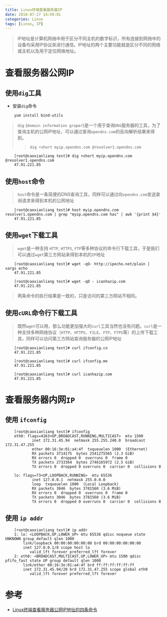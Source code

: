 ```yaml
---
title: Linux终端查看服务器IP
date: 2018-07-27 14:59:01
categories: Linux
tags: [Linux, IP]
---
```


> IP地址是计算机网络中用于区分不同主机的数字标识，所有连接到网络中的设备均采用IP协议来进行通信。IP地址的两个主要功能就是区分不同的网络或主机以及用于定位网络地址。

<!-- more -->

# 查看服务器公网IP

## 使用`dig`工具

- 安装`dig`命令

```
    yum install bind-utils
```

> `dig` (`domain information groper`)是一个用于查询`DNS`服务器的工具，为了查询主机的公网IP地址，可以通过查询`opendns.com`的反向解析结果来得到。
> > `dig +short myip.opendns.com @resolver1.opendns.com`

```
    [root@caoxianliang test]# dig +short myip.opendns.com @resolver1.opendns.com
    47.91.221.85
```

## 使用`host`命令

> `host`命令是一条简便的DNS查询工具，同样可以通过向`opendns.com`发送查询请求来得到本机的公网地址

```
    [root@caoxianliang test]# host myip.opendns.com resolver1.opendns.com | grep "myip.opendns.com has" | awk '{print $4}'
    47.91.221.85
```

## 使用`wget`下载工具

> `wget`是一种支持 `HTTP`, `HTTPS`, `FTP`等多种协议的命令行下载工具，于是我们可以通过`wget`第三方网站来得到本机的`IP`地址

```
    [root@caoxianliang test]# wget -qO- http://ipecho.net/plain | xargs echo
    47.91.221.85

    [root@caoxianliang test]# wget -qO - icanhazip.com
    47.91.221.85
```

> 两条命令的执行结果是一致的，只是访问的第三方网站不相同。

## 使用`cURL`命令行下载工具

> 既然`wget`可以用，那么功能更加强大的`curl`工具当然也没有问题。`curl`是一种支持多种网络协议（`HTTP`、`HTTPS`、`FILE`、`FTP`、`FTPS`等）的上传下载工具，同样可以访问第三方网站查询服务器的公网IP地址

```
    [root@caoxianliang test]# curl ifconfig.co
    47.91.221.85

    [root@caoxianliang test]# curl ifconfig.me
    47.91.221.85

    [root@caoxianliang test]# curl icanhazip.com
    47.91.221.85
```

# 查看服务器内网`IP`


## 使用 `ifconfig`

```
    [root@caoxianliang test]# ifconfig
    eth0: flags=4163<UP,BROADCAST,RUNNING,MULTICAST>  mtu 1500
            inet 172.31.45.94  netmask 255.255.240.0  broadcast 172.31.47.255
            ether 00:16:3e:01:a4:4f  txqueuelen 1000  (Ethernet)
            RX packets 3714175  bytes 2541275565 (2.3 GiB)
            RX errors 0  dropped 0  overruns 0  frame 0
            TX packets 2733364  bytes 2746165972 (2.5 GiB)
            TX errors 0  dropped 0 overruns 0  carrier 0  collisions 0
    
    lo: flags=73<UP,LOOPBACK,RUNNING>  mtu 65536
            inet 127.0.0.1  netmask 255.0.0.0
            loop  txqueuelen 1000  (Local Loopback)
            RX packets 3046  bytes 3781560 (3.6 MiB)
            RX errors 0  dropped 0  overruns 0  frame 0
            TX packets 3046  bytes 3781560 (3.6 MiB)
            TX errors 0  dropped 0 overruns 0  carrier 0  collisions 0
```

## 使用 `ip addr`

```
    [root@caoxianliang test]# ip addr 
    1: lo: <LOOPBACK,UP,LOWER_UP> mtu 65536 qdisc noqueue state UNKNOWN group default qlen 1000
        link/loopback 00:00:00:00:00:00 brd 00:00:00:00:00:00
        inet 127.0.0.1/8 scope host lo
           valid_lft forever preferred_lft forever
    2: eth0: <BROADCAST,MULTICAST,UP,LOWER_UP> mtu 1500 qdisc pfifo_fast state UP group default qlen 1000
        link/ether 00:16:3e:01:a4:4f brd ff:ff:ff:ff:ff:ff
        inet 172.31.45.94/20 brd 172.31.47.255 scope global eth0
           valid_lft forever preferred_lft forever
```

# 参考

- [Linux终端查看服务器公网IP地址的四条命令](https://www.daehub.com/archives/3630.html)